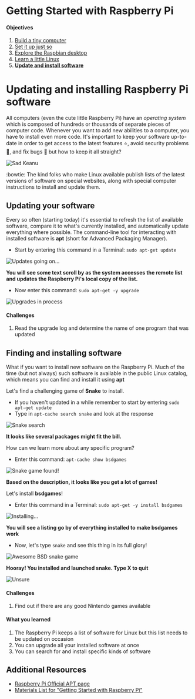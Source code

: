Getting Started with Raspberry Pi
=================================

#### Objectives
1. [Build a tiny computer](01-build.md)
2. [Set it up just so](02-configuring.md)
3. [Explore the Raspbian desktop](03-raspbian-desktop.md)
4. [Learn a little Linux](04-linux-101.md)
5. **[Update and install software](05-apt-get.md)**

# Updating and installing Raspberry Pi software

All computers (even the cute little Raspberry Pi) have an *operating system* which is composed of hundreds or thousands of separate pieces of computer code. Whenever you want to add new abilities to a computer, you have to install even more code. It's important to keep your software up-to-date in order to get access to the latest features :star:, avoid security problems :imp:, and fix bugs :ant: but how to keep it all straight?

![Sad Keanu](images/sadkeanu.jpg)

:bowtie: The kind folks who make Linux available publish lists of the latest versions of software on special websites, along with special computer instructions to install and update them.

## Updating your software

Every so often (starting today) it's essential to refresh the list of available software, compare it to what's currently installed, and automatically update everything where possible. The command-line tool for interacting with installed software is **apt** (short for Advanced Packaging Manager).

* Start by entering this command in a Terminal: `sudo apt-get update`

![Updates going on...](images/updates.jpg)

**You will see some text scroll by as the system accesses the remote list and updates the Raspberry Pi's local copy of the list.**

* Now enter this command: `sudo apt-get -y upgrade`

![Upgrades in process](images/apt-get-upgrade.png)

#### Challenges

1. Read the upgrade log and determine the name of one program that was updated

## Finding and installing software

What if you want to install new software on the Raspberry Pi. Much of the time (but not always) such software is available in the public Linux catalog, which means you can find and install it using **apt**

Let's find a challenging game of **Snake** to install.
* If you haven't updated in a while remember to start by entering `sudo apt-get update`
* Type in `apt-cache search snake` and look at the response

![Snake search](images/search-snake.png)

**It looks like several packages might fit the bill.**

How can we learn more about any specific program?

* Enter this command: `apt-cache show bsdgames`

![Snake game found!](images/show-bsdgames.png)

**Based on the description, it looks like you get a lot of games!**

Let's install **bsdgames**!

* Enter this command in a Terminal: `sudo apt-get -y install bsdgames`

![Installing...](images/install-bsdgames.png)

**You will see a listing go by of everything installed to make bsdgames work**

* Now, let's type `snake` and see this thing in its full glory!

![Awesome BSD snake game](images/text-snake.png)

**Hooray! You installed and launched snake. Type X to quit**

![Unsure](images/fry-bsdgames.png)

#### Challenges

1. Find out if there are any good Nintendo games available

#### What you learned

1. The Raspberry Pi keeps a list of software for Linux but this list needs to be updated on occasion
2. You can upgrade all your installed software at once
3. You can search for and install specific kinds of software

## Additional Resources

* [Raspberry Pi Official APT page](https://www.raspberrypi.org/documentation/linux/software/apt.md)
* [Materials List for "Getting Started with Raspberry Pi"](10-materials.md)


